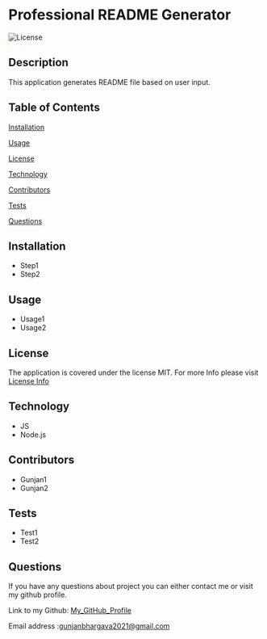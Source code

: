 
  # Professional README Generator
  ![License](https://img.shields.io/badge/license-MIT-green.svg)

  ## Description 
  This application generates README file based on user input.

  
  ## Table of Contents
  [Installation](#Installation)

  [Usage](#Usage)

  [License](#License)

  
[Technology](#Technology)

[Contributors](#Contributors)

[Tests](#Tests)
 
  [Questions](#Questions) 
   
  
 ## Installation
- Step1
- Step2


  
 ## Usage
- Usage1
- Usage2


  
 ## License
    
 The application is covered under the license MIT. For more Info please visit [License Info](https://opensource.org/licenses/MIT)

  
 ## Technology
- JS
- Node.js


  
 ## Contributors
- Gunjan1
- Gunjan2
  

  
 ## Tests
- Test1
- Test2


  
  
 ## Questions

  If you have any questions about project you can either contact me or visit my github profile.
 
  Link to my Github: [My_GitHub_Profile](https://github.com/gunjanb)

  Email address :[gunjanbhargava2021@gmail.com](mailto:gunjanbhargava2021@gmail.com)
  
